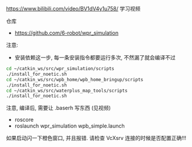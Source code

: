 https://www.bilibili.com/video/BV1dV4y1u758/ 学习视频

仓库
- https://github.com/6-robot/wpr_simulation

注意:

- 安装依赖这一步, 每一条安装指令都要运行多次, 不然漏了就会编译不过

```sh
cd ~/catkin_ws/src/wpr_simulation/scripts
./install_for_noetic.sh
cd ~/catkin_ws/src/wpb_home/wpb_home_bringup/scripts
./install_for_noetic.sh
cd ~/catkin_ws/src/waterplus_map_tools/scripts
./install_for_noetic.sh
```

注意, 编译后, 需要让 .baserh 写东西 (见视频)

- roscore
- roslaunch wpr_simulation wpb_simple.launch

如果启动闪一下橙色窗口, 并且报错. 请检查 VcXsrv 连接的时候是否配置正确!!!